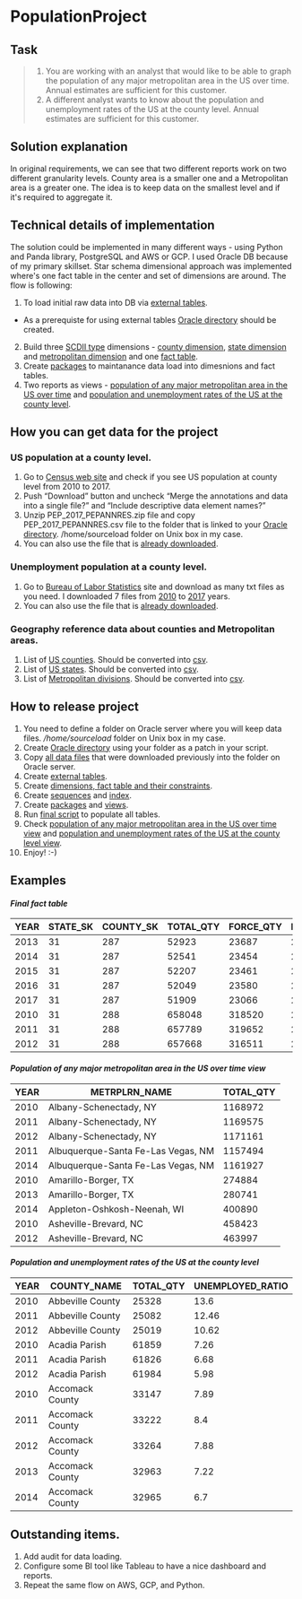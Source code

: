 # PopulationProject
## Task

>1) You are working with an analyst that would like to be able to graph the population of
any major metropolitan area in the US over time. Annual estimates are sufficient for this
customer.
>2) A different analyst wants to know about the population and unemployment rates of the US
at the county level. Annual estimates are sufficient for this customer.

## Solution explanation
In original requirements, we can see that two different reports work on two different granularity levels.
County area is a smaller one and a Metropolitan area is a greater one.
The idea is to keep data on the smallest level and if it's required to aggregate it.

## Technical details of implementation
The solution could be implemented in many different ways - using Python and Panda library, PostgreSQL and AWS or GCP.
I used Oracle DB because of my primary skillset.
Star schema dimensional approach was implemented where's one fact table in the center and set of dimensions are around.
The flow is following:
1. To load initial raw data into DB via [external tables](/External%20tables).
- As a prerequiste for using external tables [Oracle directory](/Directories/sourceload_dir.sql) should be created.
2. Build three [SCDII type](https://en.wikipedia.org/wiki/Slowly_changing_dimension#Type_2:_add_new_row) dimensions - [county dimension](/Tables/dim_county.sql), [state dimension](/Tables/dim_state.sql) and [metropolitan dimension](Tables/dim_metropolitan.sql) and one [fact table](/Tables/fact_population.sql).
3. Create [packages](/Packages) to maintanance data load into dimesnions and fact tables.
4. Two reports as views - [population of any major metropolitan area in the US over time](/Views/total_population_by_metropolitan_view.sql) and [population and unemployment rates of the US
at the county level](/Views/total_unempoyed_by_county_view.sql).

## How you can get data for the project
### US population at a county level.
1. Go to [Census web site](https://factfinder.census.gov/bkmk/table/1.0/en/PEP/2017/PEPANNRES/0100000US.05000.003) and check if you see US population at county level from 2010 to 2017.
2. Push “Download” button and uncheck “Merge the annotations and data into a single file?” and “Include descriptive data element names?”
3.	Unzip PEP_2017_PEPANNRES.zip file and copy PEP_2017_PEPANNRES.csv file to the folder that is linked to your [Oracle directory](/Directories/sourceload_dir.sql). /home/sourceload folder on Unix box in my case.
4. You can also use the file that is [already downloaded](/Data%20files/Population.csv).

### Unemployment population at a county level.
1. Go to [Bureau of Labor Statistics](https://www.bls.gov/lau/) site and download as many txt files as you need. I downloaded 7 files from [2010](https://www.bls.gov/lau/laucnty10.txt) to [2017](https://www.bls.gov/lau/laucnty17.txt) years.
2. You can also use the file that is [already downloaded](/Data%20files/laucnty10.txt).

### Geography reference data about counties and Metropolitan areas.
1. List of [US counties](https://www2.census.gov/programs-surveys/popest/geographies/2017/all-geocodes-v2017.xlsx).
Should be converted into [csv](/Data%20files/County.csv).
2. List of [US states](https://www2.census.gov/programs-surveys/popest/geographies/2017/state-geocodes-v2017.xlsx).
Should be converted into [csv](/Data%20files/State.csv).
3. List of [Metropolitan divisions](https://www2.census.gov/programs-surveys/metro-micro/geographies/reference-files/2018/delineation-files/list1.xls).
Should be converted into [csv](/Data%20files/Metropolitan.csv).

## How to release project
1. You need to define a folder on Oracle server where you will keep data files. _/home/sourceload_ folder on Unix box in my case.
2. Create [Oracle directory](/Directories/sourceload_dir.sql) using your folder as a patch in your script.
3. Copy [all data files](/Data%20files) that were downloaded previously into the folder on Oracle server.
4. Create [external tables](/External%20tables).
5. Create [dimensions, fact table and their constraints](/Tables).
6. Create [sequences](/Sequences/sequences.sql) and [index](/Indexes).
7. Create [packages](/Packages) and [views](/Views).
8. Run [final script](/run.sql) to populate all tables.
9. Check [population of any major metropolitan area in the US over time view](/Views/total_population_by_metropolitan_view.sql) and [population and unemployment rates of the US at the county level view](/Views/total_unempoyed_by_county_view.sql).
10. Enjoy! :-)

## Examples
#### _Final fact table_

| YEAR | STATE_SK | COUNTY_SK | TOTAL_QTY | FORCE_QTY | EMPLOYED_QTY | UNEMPLOYED_QTY | CREATED_ON | CREATED_BY |
| ---- | -------- | --------- | --------- | --------- | ------------ | -------------- | ---------- | ---------- |
| 2013 | 31 | 287 | 52923 | 23687 | 21822 | 1865 | 05-OCT-18 | Maximus |
| 2014 | 31 | 287 | 52541 | 23454 | 21752 | 1702 | 05-OCT-18 | Maximus |
| 2015 | 31 | 287 | 52207 | 23461 | 21900 | 1561 | 05-OCT-18 | Maximus |
| 2016 | 31 | 287 | 52049 | 23580 | 22089 | 1491 | 05-OCT-18 | Maximus |
| 2017 | 31 | 287 | 51909 | 23066 | 21966 | 1100 | 05-OCT-18 | Maximus |
| 2010 | 31 | 288 | 658048 |318520 |285627 | 32893 | 05-OCT-18 | Maximus |
| 2011 | 31 | 288 | 657789 |319652 | 289916 | 29736 | 05-OCT-18 | Maximus |
| 2012 | 31 | 288 | 657668 | 316511 | 293020 | 23491 | 05-OCT-18 | Maximus |

#### _Population of any major metropolitan area in the US over time view_

| YEAR | METRPLRN_NAME | TOTAL_QTY|
| ---- | ------------- | -------- |
| 2010 | Albany-Schenectady, NY | 1168972 |
| 2011 | Albany-Schenectady, NY | 1169575 |
| 2012 | Albany-Schenectady, NY | 1171161 |
| 2011 | Albuquerque-Santa Fe-Las Vegas, NM | 1157494 |
| 2014 | Albuquerque-Santa Fe-Las Vegas, NM | 1161927 |
| 2010 | Amarillo-Borger, TX | 274884 |
| 2013 | Amarillo-Borger, TX | 280741 |
| 2014 | Appleton-Oshkosh-Neenah, WI | 400890 |
| 2010 | Asheville-Brevard, NC | 458423 |
| 2012 | Asheville-Brevard, NC | 463997 |

#### _Population and unemployment rates of the US at the county level_

| YEAR | COUNTY_NAME | TOTAL_QTY | UNEMPLOYED_RATIO |
| ---- | ----------- | --------- | ---------------- |
| 2010 | Abbeville County | 25328 | 13.6 |
| 2011 | Abbeville County | 25082 | 12.46 |
| 2012 | Abbeville County | 25019 | 10.62 |
| 2010 | Acadia Parish | 	61859 | 7.26 |
| 2011 | Acadia Parish | 	61826 | 6.68 |
| 2012 | Acadia Parish | 61984 | 5.98 |
| 2010 | Accomack County | 33147 | 7.89 |
| 2011 | Accomack County | 33222 | 8.4 |
| 2012 | Accomack County | 33264 | 7.88 |
| 2013 | Accomack County | 32963 | 7.22 |
| 2014 | Accomack County |32965 | 6.7 |

## Outstanding items.
1. Add audit for data loading.
2. Configure some BI tool like Tableau to have a nice dashboard and reports.
3. Repeat the same flow on AWS, GCP, and Python.
